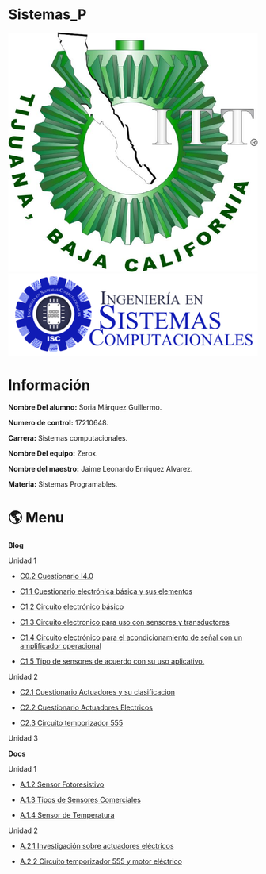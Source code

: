 # Sistemas_P
![Logotec](img/ITT.jpg)
![LogoIsc](img/ISC.png)

#  Información #

**Nombre Del alumno:** Soria Márquez Guillermo.

**Numero de control:** 17210648.

**Carrera:** Sistemas computacionales.

**Nombre Del equipo:** Zerox.

**Nombre del maestro:** Jaime Leonardo Enriquez Alvarez.

**Materia:** Sistemas Programables.

# :earth_americas: Menu #

**Blog**

Unidad 1
* [C0.2 Cuestionario I4.0](https://github.com/GuillermoSoria97/Sistemas_P/blob/master/blog/C0.2%20GuillermoSoriaMarquez_Zerox.md)

* [C1.1 Cuestionario electrónica básica y sus elementos](https://github.com/GuillermoSoria97/Sistemas_P/blob/master/blog/C1.1%20GuillermoSoriaMarquez_Zerox.md)

* [C1.2 Circuito electrónico básico](https://github.com/GuillermoSoria97/Sistemas_P/blob/master/blog/C1.2%20GuillermoSoriaMarquez_Zerox.md)
  
* [C1.3 Circuito electronico para uso con sensores y transductores](https://github.com/GuillermoSoria97/Sistemas_P/blob/master/blog/C1.3%20GuillermoSoriaMarquez_Zerox.md)

* [C1.4 Circuito electrónico para el acondicionamiento de señal con un amplificador operacional](https://github.com/GuillermoSoria97/Sistemas_P/blob/master/blog/C1.4%20GuillermoSoriaMarquez_Zerox.md)
  
* [C1.5 Tipo de sensores de acuerdo con su uso aplicativo.](https://github.com/GuillermoSoria97/Sistemas_P/blob/master/blog/C1.5%20GuillermoSoriaMarquez_Zerox.md)

Unidad 2
* [C2.1 Cuestionario Actuadores y su clasificacion](https://github.com/GuillermoSoria97/Sistemas_P/blob/master/blog/C2.1GuillermoSoriaMarquez_Zerox.md)

* [C2.2 Cuestionario Actuadores Electricos](https://github.com/GuillermoSoria97/Sistemas_P/blob/master/blog/C2.2GuillermoSoriaMarquez_Zerox.md)

* [C2.3 Circuito temporizador 555](https://github.com/GuillermoSoria97/Sistemas_P/blob/master/blog/C2.3GuillermoSoriaMarquez_Zerox.md)

Unidad 3




**Docs**

Unidad 1
* [A.1.2 Sensor Fotoresistivo](https://github.com/GuillermoSoria97/Sistemas_P/blob/master/docs/A.1.2GuillermoSoriaMarquez_Zerox.md)

* [A.1.3 Tipos de Sensores Comerciales](https://github.com/GuillermoSoria97/Sistemas_P/blob/master/docs/A.1.3GuillermoSoriaMarquez_Zerox.md)

* [A.1.4 Sensor de Temperatura](https://github.com/GuillermoSoria97/Sistemas_P/blob/master/docs/A.1.4GuillermoSoriaMarquez_Zerox.md)

Unidad 2
* [A.2.1 Investigación sobre actuadores eléctricos](https://github.com/GuillermoSoria97/Sistemas_P/blob/master/docs/A.2.1GuillermoSoriaMarquez_Zerox.md)
  
* [A.2.2 Circuito temporizador 555 y motor eléctrico](https://github.com/GuillermoSoria97/Sistemas_P/blob/master/docs/A.2.2GuillermoSoriaMarquez_Zerox.md)
